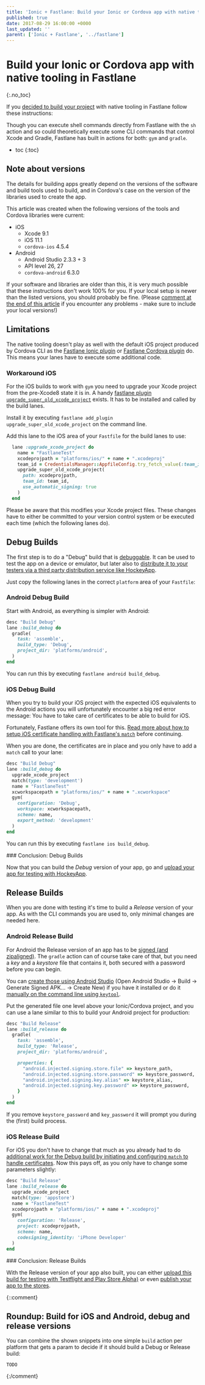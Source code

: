 ```yaml
---
title: 'Ionic + Fastlane: Build your Ionic or Cordova app with native tooling in Fastlane'
published: true
date: 2017-08-29 16:00:00 +0000
last_updated: ''
parent: ['Ionic + Fastlane', '../fastlane']
---
```

# Build your Ionic or Cordova app with native tooling in Fastlane
{:.no_toc}

If you [decided to build your project](build-your-project.md) with native tooling in Fastlane follow these instructions:

Though you can execute shell commands directly from Fastlane with the `sh` action and so could theoretically execute some CLI commands that control Xcode and Gradle, Fastlane has built in actions for both: `gym` and `gradle`.

* toc
{:toc}

## Note about versions

The details for building apps greatly depend on the versions of the software and build tools used to build, and in Cordova's case on the version of the libraries used to create the app.

This article was created when the following versions of the tools and Cordova libraries were current:

* iOS
  * Xcode 9.1
  * iOS 11.1
  * `cordova-ios` 4.5.4
* Android
  * Android Studio 2.3.3 + 3
  * API level 26, 27
  * `cordova-android` 6.3.0

If your software and libraries are older than this, it is very much possible that these instructions don't work 100% for you. If your local setup is newer than the listed versions, you should probably be fine. (Please [comment at the end of this article](#comments) if you encounter any problems - make sure to include your local versions!)

## Limitations

The native tooling doesn't play as well with the default iOS project produced by Cordova CLI as the [Fastlane Ionic plugin](build-your-project-with-ionic-plugin.md) or [Fastlane Cordova plugin](build-your-project-with-cordova-plugin.md) do. This means your lanes have to execute some additional code.

### Workaround iOS

For the iOS builds to work with `gym` you need to upgrade your Xcode project from the pre-Xcode8 state it is in. A handy [fastlane plugin `upgrade_super_old_xcode_project`](https://github.com/ionic-zone/fastlane-plugin-upgrade_super_old_xcode_project) exists. It has to be installed and called by the build lanes.

Install it by executing `fastlane add_plugin upgrade_super_old_xcode_project` on the command line.

Add this lane to the iOS area of your `Fastfile` for the build lanes to use:

```ruby
  lane :upgrade_xcode_project do
    name = "FastlaneTest"
    xcodeprojpath = "platforms/ios/" + name + ".xcodeproj"
    team_id = CredentialsManager::AppfileConfig.try_fetch_value(:team_id)
    upgrade_super_old_xcode_project(
      path: xcodeprojpath,
      team_id: team_id,
      use_automatic_signing: true
    )
  end
```

Please be aware that this modifies your Xcode project files. These changes have to either be committed to your version control system or be executed each time (which the following lanes do).

## Debug Builds

The first step is to do a "Debug" build that is [debuggable](../understand/difference-between-a-debug-and-release-build.md). It can be used to test the app on a device or emulator, but later also to [distribute it to your testers via a third party distribution service like HockeyApp](upload-for-testing.md).

Just copy the following lanes in the correct `platform` area of your `Fastfile`:

### Android Debug Build

Start with Android, as everything is simpler with Android:

```ruby
desc "Build Debug"
lane :build_debug do
  gradle(
    task: 'assemble',
    build_type: 'Debug',
    project_dir: 'platforms/android',
  )
end
```

You can run this by executing `fastlane android build_debug`.

### iOS Debug Build

When you try to build your iOS project with the expected iOS equivalents to the Android actions you will unfortunately encounter a big red error message: You have to take care of certificates to be able to build for iOS.

Fortunately, Fastlane offers its own tool for this. [Read more about how to setup iOS certificate handling with Fastlane's `match`](setup-ios-certificate-handling.md) before continuing.

When you are done, the certificates are in place and you only have to add a `match` call to your lane:

```ruby
desc "Build Debug"
lane :build_debug do
  upgrade_xcode_project
  match(type: 'development')
  name = "FastlaneTest"
  xcworkspacepath = "platforms/ios/" + name + ".xcworkspace"
  gym(
    configuration: 'Debug',
    workspace: xcworkspacepath,
    scheme: name,
    export_method: 'development'
  )
end
```

You can run this by executing `fastlane ios build_debug`.

<div id="future-content">
### Conclusion: Debug Builds

Now that you can build the _Debug_ version of your app, go and [upload your app for testing with HockeyApp](upload-for-testing.md).
</div>

## Release Builds

When you are done with testing it's time to build a _Release_ version of your app. As with the CLI commands you are used to, only minimal changes are needed here.

### Android Release Build

For Android the Release version of an app has to be [signed (and zipaligned)](https://developer.android.com/studio/publish/app-signing.html). The `gradle` action can of course take care of that, but you need a _key_ and a _keystore_ file that contains it, both secured with a password before you can begin.

You can [create those using Android Studio](https://developer.android.com/studio/publish/app-signing.html#generate-key) (Open Android Studio -> Build -> Generate Signed APK... -> Create New) if you have it installed or do it [manually on the command line using `keytool`](https://developer.android.com/studio/publish/app-signing.html#signing-manually).

Put the generated file one level above your Ionic/Cordova project, and you can use a lane similar to this to build your Android project for production:

```ruby
desc "Build Release"
lane :build_release do
  gradle(
    task: 'assemble',
    build_type: 'Release',
    project_dir: 'platforms/android',

    properties: {
      "android.injected.signing.store.file" => keystore_path,
      "android.injected.signing.store.password" => keystore_password,
      "android.injected.signing.key.alias" => keystore_alias,
      "android.injected.signing.key.password" => keystore_password,
    }
  )
end
```

If you remove `keystore_password` and `key_password` it will prompt you during the (first) build process.

### iOS Release Build

For iOS you don't have to change that much as you already had to do [additional work for the Debug build by initiating and configuring `match` to handle certificates](setup-ios-certificate-handling.md). Now this pays off, as you only have to change some parameters slightly:

```ruby
desc "Build Release"
lane :build_release do
  upgrade_xcode_project
  match(type: 'appstore')
  name = "FastlaneTest"
  xcodeprojpath = "platforms/ios/" + name + ".xcodeproj"
  gym(
    configuration: 'Release',
    project: xcodeprojpath,
    scheme: name,
    codesigning_identity: 'iPhone Developer'
  )
end
```

<div id="future-content">
### Conclusion: Release Builds

With the Release version of your app also built, you can either [upload this build for testing with Testflight and Play Store Alpha)](upload-for-testing.md) or even [publish your app to the stores](publish-your-app.md).
</div>

{::comment}
## Roundup: Build for iOS and Android, debug and release versions

You can combine the shown snippets into one simple `build` action per platform that gets a param to decide if it should build a Debug or Release build:

```
TODO
```
{:/comment}
